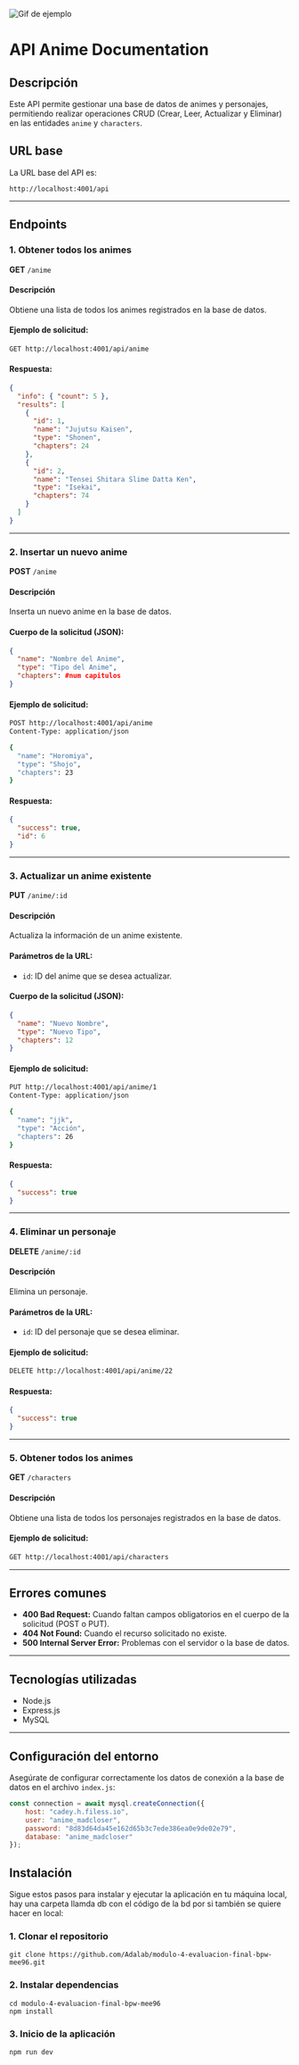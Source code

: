 ![Gif de ejemplo](https://www.icegif.com/wp-content/uploads/2023/01/icegif-1823.gif)


# API Anime Documentation

## Descripción
Este API permite gestionar una base de datos de animes y personajes, permitiendo realizar operaciones CRUD (Crear, Leer, Actualizar y Eliminar) en las entidades `anime` y `characters`.

## URL base
La URL base del API es:
```
http://localhost:4001/api
```

---

## Endpoints

### 1. Obtener todos los animes
**GET** `/anime`

#### Descripción
Obtiene una lista de todos los animes registrados en la base de datos.

#### Ejemplo de solicitud:
```bash
GET http://localhost:4001/api/anime
```

#### Respuesta:
```json
{
  "info": { "count": 5 },
  "results": [
    {
      "id": 1,
      "name": "Jujutsu Kaisen",
      "type": "Shonen",
      "chapters": 24
    },
    {
      "id": 2,
      "name": "Tensei Shitara Slime Datta Ken",
      "type": "Isekai",
      "chapters": 74
    }
  ]
}
```

---

### 2. Insertar un nuevo anime
**POST** `/anime`

#### Descripción
Inserta un nuevo anime en la base de datos.

#### Cuerpo de la solicitud (JSON):
```json
{
  "name": "Nombre del Anime",
  "type": "Tipo del Anime",
  "chapters": #num capitulos
}
```

#### Ejemplo de solicitud:
```bash
POST http://localhost:4001/api/anime
Content-Type: application/json

{
  "name": "Horomiya",
  "type": "Shojo",
  "chapters": 23
}
```

#### Respuesta:
```json
{
  "success": true,
  "id": 6
}
```

---

### 3. Actualizar un anime existente
**PUT** `/anime/:id`

#### Descripción
Actualiza la información de un anime existente.

#### Parámetros de la URL:
- `id`: ID del anime que se desea actualizar.

#### Cuerpo de la solicitud (JSON):
```json
{
  "name": "Nuevo Nombre",
  "type": "Nuevo Tipo",
  "chapters": 12
}
```

#### Ejemplo de solicitud:
```bash
PUT http://localhost:4001/api/anime/1
Content-Type: application/json

{
  "name": "jjk",
  "type": "Acción",
  "chapters": 26
}
```

#### Respuesta:
```json
{
  "success": true
}
```

---

### 4. Eliminar un personaje
**DELETE** `/anime/:id`

#### Descripción
Elimina un personaje.

#### Parámetros de la URL:
- `id`: ID del personaje que se desea eliminar.

#### Ejemplo de solicitud:
```bash
DELETE http://localhost:4001/api/anime/22
```

#### Respuesta:
```json
{
  "success": true
}
```
---

### 5. Obtener todos los animes
**GET** `/characters`

#### Descripción
Obtiene una lista de todos los personajes registrados en la base de datos.

#### Ejemplo de solicitud:
```bash
GET http://localhost:4001/api/characters
```
---



## Errores comunes

- **400 Bad Request:** Cuando faltan campos obligatorios en el cuerpo de la solicitud (POST o PUT).
- **404 Not Found:** Cuando el recurso solicitado no existe.
- **500 Internal Server Error:** Problemas con el servidor o la base de datos.

---

## Tecnologías utilizadas
- Node.js
- Express.js
- MySQL

---

## Configuración del entorno
Asegúrate de configurar correctamente los datos de conexión a la base de datos en el archivo `index.js`:
```javascript
const connection = await mysql.createConnection({
    host: "cadey.h.filess.io",
    user: "anime_madcloser",
    password: "8d83d64da45e162d65b3c7ede386ea0e9de02e79",
    database: "anime_madcloser"
});
```

## Instalación

Sigue estos pasos para instalar y ejecutar la aplicación en tu máquina local, hay una carpeta llamda db con el código de la bd por si también se quiere hacer en local:

### 1. Clonar el repositorio

`git clone https://github.com/Adalab/modulo-4-evaluacion-final-bpw-mee96.git`

### 2. Instalar dependencias

`cd modulo-4-evaluacion-final-bpw-mee96`  
`npm install`

### 3. Inicio de la aplicación

`npm run dev`



